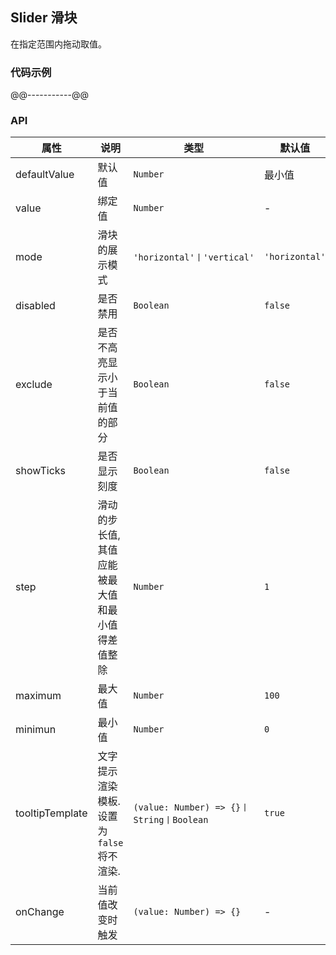 ## Slider 滑块
在指定范围内拖动取值。
### 代码示例
@@-----------@@
### API
属性 | 说明 | 类型 | 默认值
-----|------| ---- | ---
defaultValue | 默认值 | ```Number``` | 最小值
value | 绑定值 | ```Number``` | -
mode | 滑块的展示模式 | ```'horizontal'丨'vertical'``` | ```'horizontal'```
disabled | 是否禁用 | ```Boolean``` | ```false```
exclude | 是否不高亮显示小于当前值的部分 | ```Boolean``` | ```false```
showTicks | 是否显示刻度 | ```Boolean``` | ```false``` 
step | 滑动的步长值, 其值应能被最大值和最小值得差值整除 | ```Number``` | ```1```
maximum | 最大值 | ```Number``` | ```100```
minimun | 最小值 | ```Number``` | ```0```
tooltipTemplate | 文字提示渲染模板. 设置为```false```将不渲染. | ```(value: Number) => {}丨String丨Boolean ``` | ```true```
onChange | 当前值改变时触发 | ```(value: Number) => {}``` | -